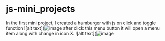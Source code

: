 # js-mini_projects
In the first mini project, I created a hamburger with js on click and toggle function
![alt text](![image](https://github.com/UshaKumari89/js-mini_projects/assets/98238038/be50b990-0b11-4771-bb6d-9df66272d8f0)
after click this menu button it will open a menu item along with change in icon X.
![alt text](![image](![image](https://github.com/UshaKumari89/js-mini_projects/assets/98238038/87d7aec6-ee7a-4801-a4b8-23c9fe5e00fc)
)
